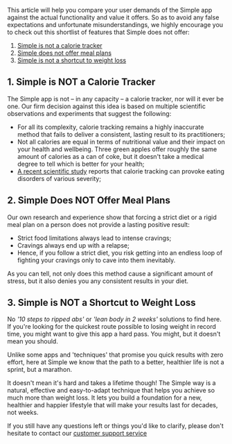 This article will help you compare your user demands of the Simple app against the actual functionality and value it offers. So as to avoid any false expectations and unfortunate misunderstandings, we highly encourage you to check out this shortlist of features that Simple does not offer:

1. [Simple is not a calorie tracker](#link1)
2. [Simple does not offer meal plans](#link2)
3. [Simple is not a shortcut to weight loss](#link3)

<a name="link1"></a>
## 1. Simple is NOT a Calorie Tracker
The Simple app is not – in any capacity – a calorie tracker, nor will it ever be one. Our firm decision against this idea is based on multiple scientific observations and experiments that suggest the following:

* For all its complexity, calorie tracking remains a highly inaccurate method that fails to deliver a consistent, lasting result to its practitioners;
* Not all calories are equal in terms of nutritional value and their impact on your health and wellbeing. Three green apples offer roughly the same amount of calories as a can of coke, but it doesn't take a medical degree to tell which is better for your health;
* [A recent scientific study](https://www.1843magazine.com/features/death-of-the-calorie) reports that calorie tracking can provoke eating disorders of various severity;

<a name="link2"></a>
## 2. Simple Does NOT Offer Meal Plans
Our own research and experience show that forcing a strict diet or a rigid meal plan on a person does not provide a lasting positive result:

* Strict food limitations always lead to intense cravings;
* Cravings always end up with a relapse;
* Hence, if you follow a strict diet, you risk getting into an endless loop of fighting your cravings only to cave into them inevitably.

As you can tell, not only does this method cause a significant amount of stress, but it also denies you any consistent results in your diet.

<a name="link3"></a>
## 3. Simple is NOT a Shortcut to Weight Loss
No *'10 steps to ripped abs'* or *'lean body in 2 weeks'* solutions to find here. If you're looking for the quickest route possible to losing weight in record time, you might want to give this app a hard pass. You might, but it doesn't mean you should.

Unlike some apps and 'techniques' that promise you quick results with zero effort, here at Simple we know that the path to a better, healthier life is not a sprint, but a marathon. 

It doesn't mean it's hard and takes a lifetime though! The Simple way is a natural, effective and easy-to-adapt technique that helps you achieve so much more than weight loss. It lets you build a foundation for a new, healthier and happier lifestyle that will make your results last for decades, not weeks.

If you still have any questions left or things you'd like to clarify, please don't hesitate to contact our [customer support service](mailto:care@simple.life)
